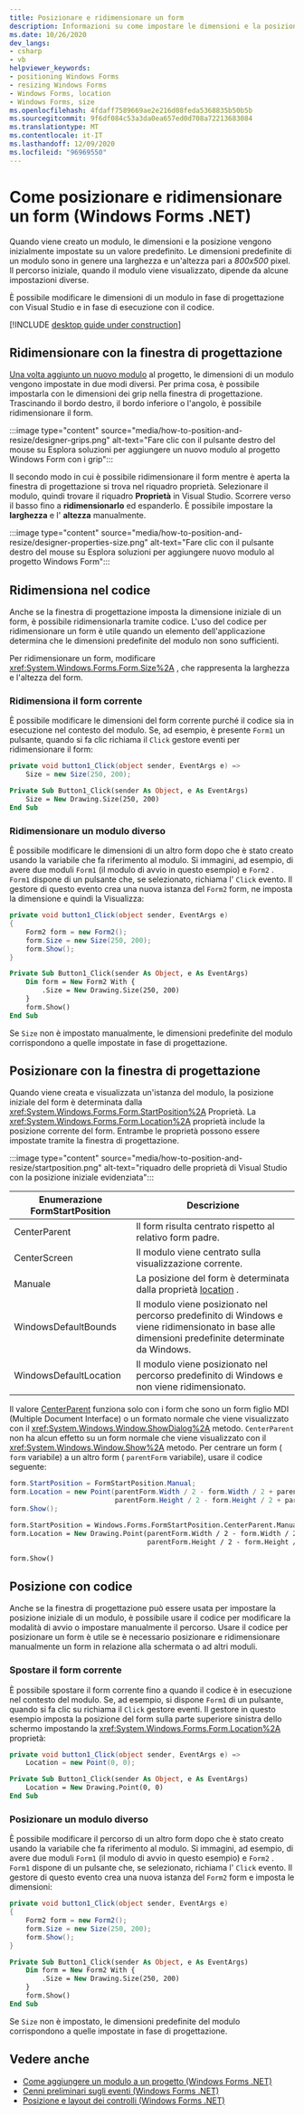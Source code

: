 ```yaml
---
title: Posizionare e ridimensionare un form
description: Informazioni su come impostare le dimensioni e la posizione di un modulo in .NET Windows Forms e Visual Studio. Le dimensioni e la posizione possono essere impostate nella finestra di progettazione di Visual Studio o tramite codice.
ms.date: 10/26/2020
dev_langs:
- csharp
- vb
helpviewer_keywords:
- positioning Windows Forms
- resizing Windows Forms
- Windows Forms, location
- Windows Forms, size
ms.openlocfilehash: 4fdaff7589669ae2e216d08feda5368835b50b5b
ms.sourcegitcommit: 9f6df084c53a3da0ea657ed0d708a72213683084
ms.translationtype: MT
ms.contentlocale: it-IT
ms.lasthandoff: 12/09/2020
ms.locfileid: "96969550"
---
```

# <a name="how-to-position-and-size-a-form-windows-forms-net"></a>Come posizionare e ridimensionare un form (Windows Forms .NET)

Quando viene creato un modulo, le dimensioni e la posizione vengono inizialmente impostate su un valore predefinito. Le dimensioni predefinite di un modulo sono in genere una larghezza e un'altezza pari a _800x500_ pixel. Il percorso iniziale, quando il modulo viene visualizzato, dipende da alcune impostazioni diverse.

È possibile modificare le dimensioni di un modulo in fase di progettazione con Visual Studio e in fase di esecuzione con il codice.

[!INCLUDE [desktop guide under construction](../../includes/desktop-guide-preview-note.md)]

## <a name="resize-with-the-designer"></a>Ridimensionare con la finestra di progettazione

[Una volta aggiunto un nuovo modulo](how-to-add.md) al progetto, le dimensioni di un modulo vengono impostate in due modi diversi. Per prima cosa, è possibile impostarla con le dimensioni dei grip nella finestra di progettazione. Trascinando il bordo destro, il bordo inferiore o l'angolo, è possibile ridimensionare il form.

:::image type="content" source="media/how-to-position-and-resize/designer-grips.png" alt-text="Fare clic con il pulsante destro del mouse su Esplora soluzioni per aggiungere un nuovo modulo al progetto Windows Form con i grip":::

Il secondo modo in cui è possibile ridimensionare il form mentre è aperta la finestra di progettazione si trova nel riquadro proprietà. Selezionare il modulo, quindi trovare il riquadro **Proprietà** in Visual Studio. Scorrere verso il basso fino a **ridimensionarlo** ed espanderlo. È possibile impostare la **larghezza** e l' **altezza** manualmente.

:::image type="content" source="media/how-to-position-and-resize/designer-properties-size.png" alt-text="Fare clic con il pulsante destro del mouse su Esplora soluzioni per aggiungere nuovo modulo al progetto Windows Form":::

## <a name="resize-in-code"></a>Ridimensiona nel codice

Anche se la finestra di progettazione imposta la dimensione iniziale di un form, è possibile ridimensionarla tramite codice. L'uso del codice per ridimensionare un form è utile quando un elemento dell'applicazione determina che le dimensioni predefinite del modulo non sono sufficienti.

Per ridimensionare un form, modificare <xref:System.Windows.Forms.Form.Size%2A> , che rappresenta la larghezza e l'altezza del form.

### <a name="resize-the-current-form"></a>Ridimensiona il form corrente

È possibile modificare le dimensioni del form corrente purché il codice sia in esecuzione nel contesto del modulo. Se, ad esempio, è presente `Form1` un pulsante, quando si fa clic richiama il `Click` gestore eventi per ridimensionare il form:

```csharp
private void button1_Click(object sender, EventArgs e) =>
    Size = new Size(250, 200);
```

```vb
Private Sub Button1_Click(sender As Object, e As EventArgs)
    Size = New Drawing.Size(250, 200)
End Sub
```

### <a name="resize-a-different-form"></a>Ridimensionare un modulo diverso

È possibile modificare le dimensioni di un altro form dopo che è stato creato usando la variabile che fa riferimento al modulo. Si immagini, ad esempio, di avere due moduli `Form1` (il modulo di avvio in questo esempio) e `Form2` . `Form1` dispone di un pulsante che, se selezionato, richiama l' `Click` evento. Il gestore di questo evento crea una nuova istanza del `Form2` form, ne imposta la dimensione e quindi la Visualizza:

```csharp
private void button1_Click(object sender, EventArgs e)
{
    Form2 form = new Form2();
    form.Size = new Size(250, 200);
    form.Show();
}
```

```vb
Private Sub Button1_Click(sender As Object, e As EventArgs)
    Dim form = New Form2 With {
        .Size = New Drawing.Size(250, 200)
    }
    form.Show()
End Sub
```

Se `Size` non è impostato manualmente, le dimensioni predefinite del modulo corrispondono a quelle impostate in fase di progettazione.

## <a name="position-with-the-designer"></a>Posizionare con la finestra di progettazione

Quando viene creata e visualizzata un'istanza del modulo, la posizione iniziale del form è determinata dalla <xref:System.Windows.Forms.Form.StartPosition%2A> Proprietà. La <xref:System.Windows.Forms.Form.Location%2A> proprietà include la posizione corrente del form. Entrambe le proprietà possono essere impostate tramite la finestra di progettazione.

:::image type="content" source="media/how-to-position-and-resize/startposition.png" alt-text="riquadro delle proprietà di Visual Studio con la posizione iniziale evidenziata":::

| Enumerazione FormStartPosition | Descrizione                                                                                                      |
|------------------------|------------------------------------------------------------------------------------------------------------------|
| CenterParent           | Il form risulta centrato rispetto al relativo form padre.                                                       |
| CenterScreen           | Il modulo viene centrato sulla visualizzazione corrente.                                                                     |
| Manuale                 | La posizione del form è determinata dalla proprietà [location](xref:System.Windows.Forms.Form.Location%2A) .   |
| WindowsDefaultBounds   | Il modulo viene posizionato nel percorso predefinito di Windows e viene ridimensionato in base alle dimensioni predefinite determinate da Windows. |
| WindowsDefaultLocation | Il modulo viene posizionato nel percorso predefinito di Windows e non viene ridimensionato.                                        |

Il valore [CenterParent](xref:System.Windows.Forms.FormStartPosition.CenterParent) funziona solo con i form che sono un form figlio MDI (Multiple Document Interface) o un formato normale che viene visualizzato con il <xref:System.Windows.Window.ShowDialog%2A> metodo. `CenterParent` non ha alcun effetto su un form normale che viene visualizzato con il <xref:System.Windows.Window.Show%2A> metodo. Per centrare un form ( `form` variabile) a un altro form ( `parentForm` variabile), usare il codice seguente:

```csharp
form.StartPosition = FormStartPosition.Manual;
form.Location = new Point(parentForm.Width / 2 - form.Width / 2 + parentForm.Location.X,
                          parentForm.Height / 2 - form.Height / 2 + parentForm.Location.Y);
form.Show();
```

```vb
form.StartPosition = Windows.Forms.FormStartPosition.CenterParent.Manual
form.Location = New Drawing.Point(parentForm.Width / 2 - form.Width / 2 + parentForm.Location.X,
                                  parentForm.Height / 2 - form.Height / 2 + parentForm.Location.Y)

form.Show()
```

## <a name="position-with-code"></a>Posizione con codice

Anche se la finestra di progettazione può essere usata per impostare la posizione iniziale di un modulo, è possibile usare il codice per modificare la modalità di avvio o impostare manualmente il percorso. Usare il codice per posizionare un form è utile se è necessario posizionare e ridimensionare manualmente un form in relazione alla schermata o ad altri moduli.

### <a name="move-the-current-form"></a>Spostare il form corrente

È possibile spostare il form corrente fino a quando il codice è in esecuzione nel contesto del modulo. Se, ad esempio, si dispone `Form1` di un pulsante, quando si fa clic su richiama il `Click` gestore eventi. Il gestore in questo esempio imposta la posizione del form sulla parte superiore sinistra dello schermo impostando la <xref:System.Windows.Forms.Form.Location%2A> proprietà:

```csharp
private void button1_Click(object sender, EventArgs e) =>
    Location = new Point(0, 0);
```

```vb
Private Sub Button1_Click(sender As Object, e As EventArgs)
    Location = New Drawing.Point(0, 0)
End Sub
```

### <a name="position-a-different-form"></a>Posizionare un modulo diverso

È possibile modificare il percorso di un altro form dopo che è stato creato usando la variabile che fa riferimento al modulo. Si immagini, ad esempio, di avere due moduli `Form1` (il modulo di avvio in questo esempio) e `Form2` . `Form1` dispone di un pulsante che, se selezionato, richiama l' `Click` evento. Il gestore di questo evento crea una nuova istanza del `Form2` form e imposta le dimensioni:

```csharp
private void button1_Click(object sender, EventArgs e)
{
    Form2 form = new Form2();
    form.Size = new Size(250, 200);
    form.Show();
}
```

```vb
Private Sub Button1_Click(sender As Object, e As EventArgs)
    Dim form = New Form2 With {
        .Size = New Drawing.Size(250, 200)
    }
    form.Show()
End Sub
```

Se `Size` non è impostato, le dimensioni predefinite del modulo corrispondono a quelle impostate in fase di progettazione.

## <a name="see-also"></a>Vedere anche

- [Come aggiungere un modulo a un progetto (Windows Forms .NET)](how-to-add.md)
- [Cenni preliminari sugli eventi (Windows Forms .NET)](events.md)
- [Posizione e layout dei controlli (Windows Forms .NET)](../controls/layout.md)
